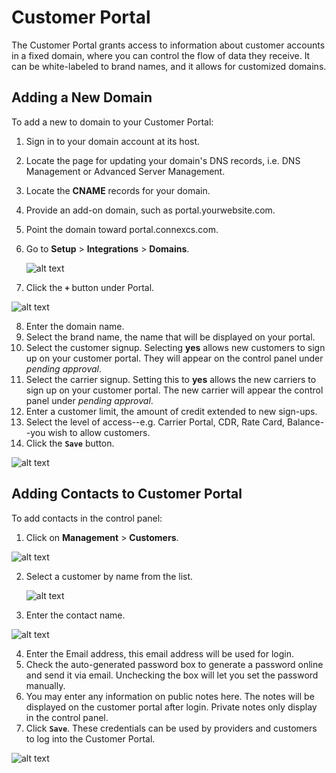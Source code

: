 # Customer Portal

The Customer Portal grants access to information about customer accounts in a fixed domain, where you can control the flow of data they receive. It can be white-labeled to brand names, and it allows for customized domains.

## Adding a New Domain 
To add a new to domain to your Customer Portal:
1. Sign in to your domain account at its host.
2. Locate the page for updating your domain's DNS records, i.e. DNS Management or Advanced Server Management.
3. Locate the **CNAME** records for your domain.
4. Provide an add-on domain, such as portal.yourwebsite.com.
5. Point the domain toward portal.connexcs.com.

6. Go to **Setup** > **Integrations** > **Domains**.

   ![alt text][domain]

7. Click the **`+`** button under Portal.

 ![alt text][domain1]

8. Enter the domain name.
9. Select the brand name, the name that will be displayed on your portal.
10. Select the customer signup. Selecting **yes** allows new customers to sign up on your customer portal. They will appear on the control panel under _pending approval_.
11. Select the carrier signup. Setting this to **yes** allows the new carriers to sign up on your customer portal. The new carrier will appear the control panel under _pending approval_.
12. Enter a customer limit, the amount of credit extended to new sign-ups.
13. Select the level of access--e.g. Carrier Portal, CDR, Rate Card, Balance--you wish to allow customers.
14. Click the **`Save`** button.

   ![alt text][add-new-domain]

## Adding Contacts to Customer Portal
To add contacts in the control panel:

1. Click on **Management** > **Customers**.

  ![alt text][customer]

2. Select a customer by name from the list.

   ![alt text][contacts]

3. Enter the contact name.

  ![alt text][contacts1]
  
4. Enter the Email address, this email address will be used for login.
5. Check the auto-generated password box to generate a password online and send it via email. Unchecking the box will let you set the password manually.
6. You may enter any information on public notes here. The notes will be displayed on the customer portal after login. Private notes only display in the control panel.
7. Click **`Save`**. These credentials can be used by providers and customers to log into the Customer Portal.

![alt text][contacts-2]

[domain]: /customer-portal/img/168.png "Domain"
[domain1]: /customer-portal/img/169.png "Domain1"
[add-new-domain]: /customer-portal/img/170.png "Add-New-Domain"
[customer]: /customer-portal/img/171.png "customer"
[contacts]: /customer-portal/img/172.png "contacts"
[contacts1]: /customer-portal/img/173.png "contacts1"
[contacts-2]: /customer-portal/img/174.png "contacts-2"
